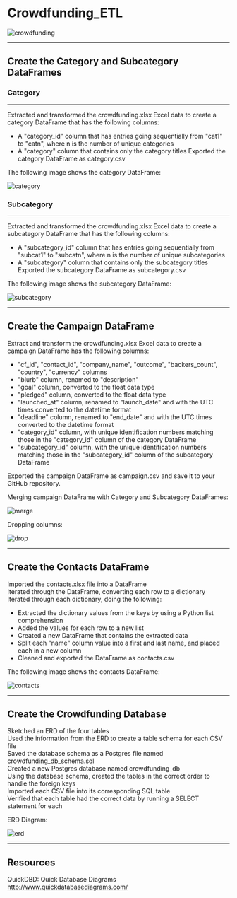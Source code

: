 # Crowdfunding_ETL

![crowdfunding](https://github.com/epsilonite/Crowdfunding_ETL/blob/main/images/crowdfunding.webp)

---

## Create the Category and Subcategory DataFrames

### Category 
---
Extracted and transformed the crowdfunding.xlsx Excel data to create a category DataFrame that has the following columns:
  - A "category_id" column that has entries going sequentially from "cat1" to "catn", where n is the number of unique categories
  - A "category" column that contains only the category titles
Exported the category DataFrame as category.csv

The following image shows the category DataFrame:

![category](https://github.com/epsilonite/Crowdfunding_ETL/blob/main/images/category.png)

### Subcategory
---
Extracted and transformed the crowdfunding.xlsx Excel data to create a subcategory DataFrame that has the following columns:
  - A "subcategory_id" column that has entries going sequentially from "subcat1" to "subcatn", where n is the number of unique subcategories
  - A "subcategory" column that contains only the subcategory titles
Exported the subcategory DataFrame as subcategory.csv

The following image shows the subcategory DataFrame:

![subcategory](https://github.com/epsilonite/Crowdfunding_ETL/blob/main/images/subcatgeory.png)

---

## Create the Campaign DataFrame

Extract and transform the crowdfunding.xlsx Excel data to create a campaign DataFrame has the following columns:

  - "cf_id", "contact_id", "company_name", "outcome", "backers_count", "country", "currency" columns
  - "blurb" column, renamed to "description"
  - "goal" column, converted to the float data type
  - "pledged" column, converted to the float data type
  - "launched_at" column, renamed to "launch_date" and with the UTC times converted to the datetime format
  - "deadline" column, renamed to "end_date" and with the UTC times converted to the datetime format
  - "category_id" column, with unique identification numbers matching those in the "category_id" column of the category DataFrame
  -  "subcategory_id" column, with the unique identification numbers matching those in the "subcategory_id" column of the subcategory DataFrame

Exported the campaign DataFrame as campaign.csv and save it to your GitHub repository.

Merging campaign DataFrame with Category and Subcategory DataFrames:

![merge](https://github.com/epsilonite/Crowdfunding_ETL/blob/main/images/campaign_merge.png)

Dropping columns:

![drop](https://github.com/epsilonite/Crowdfunding_ETL/blob/main/images/campaign_drop.png)

---

## Create the Contacts DataFrame

Imported the contacts.xlsx file into a DataFrame<br>
Iterated through the DataFrame, converting each row to a dictionary<br>
Iterated through each dictionary, doing the following:
  - Extracted the dictionary values from the keys by using a Python list comprehension
  - Added the values for each row to a new list
  - Created a new DataFrame that contains the extracted data
  - Split each "name" column value into a first and last name, and placed each in a new column
  - Cleaned and exported the DataFrame as contacts.csv

The following image shows the contacts DataFrame:

![contacts](https://github.com/epsilonite/Crowdfunding_ETL/blob/main/images/contacts.png)

---

## Create the Crowdfunding Database

Sketched an ERD of the four tables<br>
Used the information from the ERD to create a table schema for each CSV file<br>
Saved the database schema as a Postgres file named crowdfunding_db_schema.sql<br>
Created a new Postgres database named crowdfunding_db<br>
Using the database schema, created the tables in the correct order to handle the foreign keys<br>
Imported each CSV file into its corresponding SQL table<br>
Verified that each table had the correct data by running a SELECT statement for each


ERD Diagram:

![erd](https://github.com/epsilonite/Crowdfunding_ETL/blob/main/images/crowdfunding_db_ERD.png)

---

## Resources

QuickDBD: Quick Database Diagrams<br>
http://www.quickdatabasediagrams.com/
